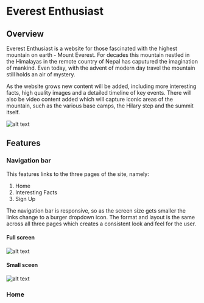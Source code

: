 # Everest Enthusiast
## Overview

Everest Enthusiast is a website for those fascinated with the highest mountain on earth - Mount Everest. For decades this mountain nestled in the Himalayas in the remote country of Nepal has caputured the imagination of mankind. Even today, with the advent of modern day travel the mountain still holds an air of mystery. 

As the website grows new content will be added, including more interesting facts, high quality images and a detailed timeline of key events. There will also be video content added which will capture iconic areas of the mountain, such as the various base camps, the Hilary step and the summit itself.

![alt text](image.png)

## Features

### Navigation bar

This features links to the three pages of the site, namely:
1. Home
2. Interesting Facts
3. Sign Up 

The navigation bar is responsive, so as the screen size gets smaller the links change to a burger dropdown icon. The format and layout is the same across all three pages which creates a consistent look and feel for the user.

#### Full screen
![alt text](image-1.png)

#### Small sceen
![alt text](image-2.png)

### Home


 


 